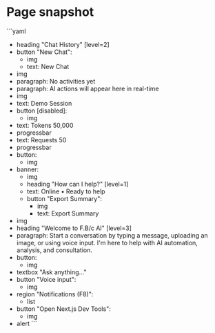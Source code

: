 # Page snapshot

\`\`\`yaml
- heading "Chat History" [level=2]
- button "New Chat":
  - img
  - text: New Chat
- img
- paragraph: No activities yet
- paragraph: AI actions will appear here in real-time
- img
- text: Demo Session
- button [disabled]:
  - img
- text: Tokens 50,000
- progressbar
- text: Requests 50
- progressbar
- button:
  - img
- banner:
  - img
  - heading "How can I help?" [level=1]
  - text: Online • Ready to help
  - button "Export Summary":
    - img
    - text: Export Summary
- img
- heading "Welcome to F.B/c AI" [level=3]
- paragraph: Start a conversation by typing a message, uploading an image, or using voice input. I'm here to help with AI automation, analysis, and consultation.
- button:
  - img
- textbox "Ask anything..."
- button "Voice input":
  - img
- region "Notifications (F8)":
  - list
- button "Open Next.js Dev Tools":
  - img
- alert
\`\`\`
